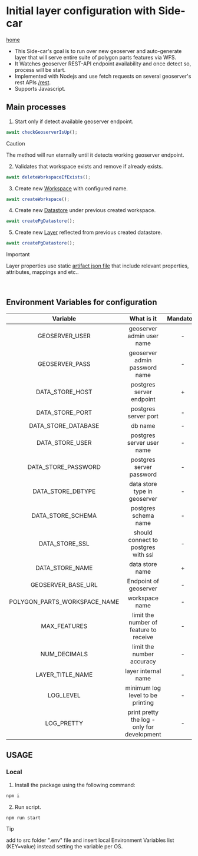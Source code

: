 # Initial layer configuration with Side-car
[home](../README.md)
* This Side-car's goal is to run over new geoserver and auto-generate layer that will serve entire suite of polygon parts features via WFS.
* It Watches geoserver REST-API endpoint availability and once detect so, process will be start.
* Implemented with Nodejs and use fetch requests on several geoserver's rest APIs [/rest](https://docs.geoserver.org/main/en/user/rest/index.html).
* Supports Javascript.

## Main processes
1. Start only if detect available geoserver endpoint.
```javascript
await checkGeoserverIsUp();
```

> [!CAUTION]
> The method will run eternally until it detects working geoserver endpoint.

2. Validates that workspace exists and remove if already exists.
```javascript
await deleteWorkspaceIfExists();
```

3. Create new [Workspace](https://docs.geoserver.org/stable/en/user/data/webadmin/workspaces.html) with configured name.
```javascript
await createWorkspace();
```


4. Create new [Datastore](https://docs.geoserver.org/stable/en/user/data/app-schema/data-stores.html) under previous created workspace.
```javascript
await createPgDatastore();
```

5. Create new [Layer](https://docs.geoserver.org/latest/en/user/data/webadmin/layers.html) reflected from previous created datastore.
```javascript
await createPgDatastore();
```
> [!IMPORTANT]
> Layer properties use static [artifact json file](../artifacts/README.md) that include relevant properties, attributes, mappings and etc..

<br>

## Environment Variables for configuration
| Variable | What is it | Mandatory   | Default |
| :---:   | :---: | :---: | :---: |
| GEOSERVER_USER | geoserver admin user name | - | admin |
| GEOSERVER_PASS | geoserver admin password name | - | geoserver |
| DATA_STORE_HOST | postgres server endpoint | + | - |
| DATA_STORE_PORT | postgres server port | - | 5432 |
| DATA_STORE_DATABASE | db name | - | polygon_parts |
| DATA_STORE_USER | postgres server user name | - | postgres |
| DATA_STORE_PASSWORD | postgres server password | - | postgres |
| DATA_STORE_DBTYPE | data store type in geoserver | - | postgis |
| DATA_STORE_SCHEMA | postgres schema name | - | polygon_parts |
| DATA_STORE_SSL | should connect to postgres with ssl | - | DISABLED |
| DATA_STORE_NAME | data store name | + | polygon_parts |
| GEOSERVER_BASE_URL | Endpoint of geoserver  | - | http://localhost:8080/geoserver |
| POLYGON_PARTS_WORKSPACE_NAME | workspace name | - | polygon_parts |
| MAX_FEATURES | limit the number of feature to receive | - | 10 |
| NUM_DECIMALS | limit the number accuracy | - | 10 |
| LAYER_TITLE_NAME | layer internal name | - | polygon_parts |
| LOG_LEVEL | minimum log level to be printing | - | info |
| LOG_PRETTY | print pretty the log - only for development | - | FALSE |

## USAGE

### Local
1. Install the package using the following command:
   
```bash 
npm i 
 ```

2. Run script.
 ```bash
npm run start
```

> [!TIP]
> add to src folder ".env" file and insert local Environment Variables list (KEY=value) instead setting the variable per OS.

